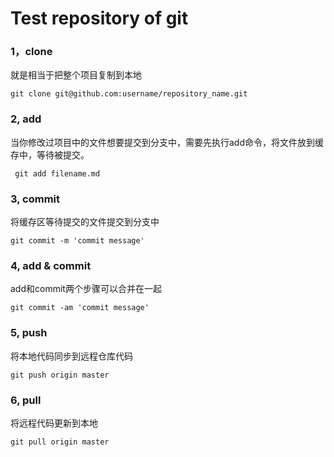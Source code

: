 # Test repository of git


### 1，clone

就是相当于把整个项目复制到本地

`git clone git@github.com:username/repository_name.git `

### 2, add

当你修改过项目中的文件想要提交到分支中，需要先执行add命令，将文件放到缓存中，等待被提交。

` git add filename.md`

### 3, commit 

将缓存区等待提交的文件提交到分支中

`git commit -m 'commit message'`

### 4, add & commit

add和commit两个步骤可以合并在一起

`git commit -am 'commit message'`

### 5, push

将本地代码同步到远程仓库代码

`git push origin master`

### 6, pull

将远程代码更新到本地

`git pull origin master`